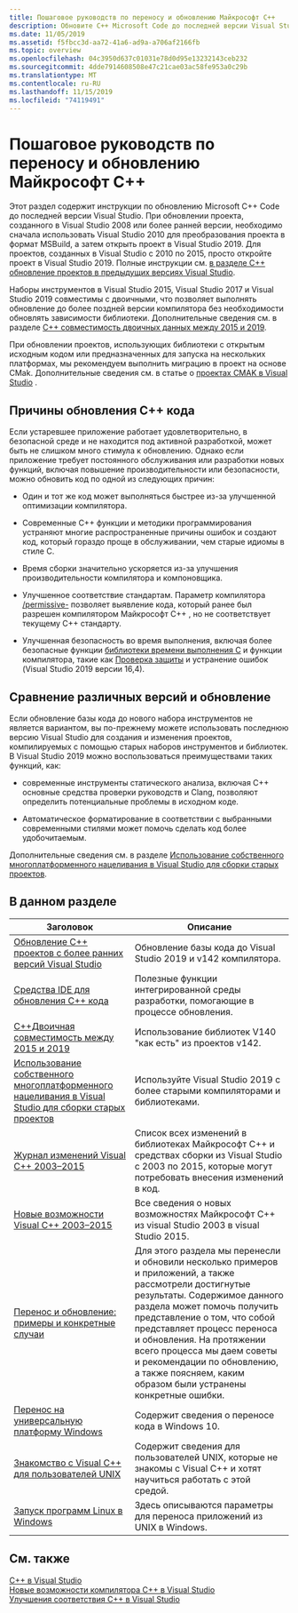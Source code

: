 ```yaml
---
title: Пошаговое руководств по переносу и обновлению Майкрософт C++
description: Обновите C++ Microsoft Code до последней версии Visual Studio.
ms.date: 11/05/2019
ms.assetid: f5fbcc3d-aa72-41a6-ad9a-a706af2166fb
ms.topic: overview
ms.openlocfilehash: 04c3950d637c01031e78d0d95e13232143ceb232
ms.sourcegitcommit: 4dde7914608508e47c21cae03ac58fe953a0c29b
ms.translationtype: MT
ms.contentlocale: ru-RU
ms.lasthandoff: 11/15/2019
ms.locfileid: "74119491"
---
```

# <a name="microsoft-c-porting-and-upgrading-guide"></a>Пошаговое руководств по переносу и обновлению Майкрософт C++

Этот раздел содержит инструкции по обновлению Microsoft C++ Code до последней версии Visual Studio. При обновлении проекта, созданного в Visual Studio 2008 или более ранней версии, необходимо сначала использовать Visual Studio 2010 для преобразования проекта в формат MSBuild, а затем открыть проект в Visual Studio 2019. Для проектов, созданных в Visual Studio с 2010 по 2015, просто откройте проект в Visual Studio 2019. Полные инструкции см. [в разделе C++ обновление проектов в предыдущих версиях Visual Studio](upgrading-projects-from-earlier-versions-of-visual-cpp.md).

Наборы инструментов в Visual Studio 2015, Visual Studio 2017 и Visual Studio 2019 совместимы с двоичными, что позволяет выполнять обновление до более поздней версии компилятора без необходимости обновлять зависимости библиотеки. Дополнительные сведения см. в разделе [ C++ совместимость двоичных данных между 2015 и 2019](binary-compat-2015-2017.md).

При обновлении проектов, использующих библиотеки с открытым исходным кодом или предназначенных для запуска на нескольких платформах, мы рекомендуем выполнить миграцию в проект на основе CMak. Дополнительные сведения см. в статье о [проектах CMAK в Visual Studio](../build/cmake-projects-in-visual-studio.md) .

## <a name="reasons-to-upgrade-c-code"></a>Причины обновления C++ кода

Если устаревшее приложение работает удовлетворительно, в безопасной среде и не находится под активной разработкой, может быть не слишком много стимула к обновлению. Однако если приложение требует постоянного обслуживания или разработки новых функций, включая повышение производительности или безопасности, можно обновить код по одной из следующих причин:

- Один и тот же код может выполняться быстрее из-за улучшенной оптимизации компилятора.

- Современные C++ функции и методики программирования устраняют многие распространенные причины ошибок и создают код, который гораздо проще в обслуживании, чем старые идиомы в стиле C.

- Время сборки значительно ускоряется из-за улучшения производительности компилятора и компоновщика.

- Улучшенное соответствие стандартам. Параметр компилятора [/permissive-](../build/reference/permissive-standards-conformance.md) позволяет выявление кода, который ранее был разрешен компилятором Майкрософт C++ , но не соответствует текущему C++ стандарту.

- Улучшенная безопасность во время выполнения, включая более безопасные функции [библиотеки времени выполнения C]() и функции компилятора, такие как [Проверка защиты](../build/reference/guard-enable-guard-checks.md) и устранение ошибок (Visual Studio 2019 версии 16,4).

## <a name="multitargeting-vs-upgrading"></a>Сравнение различных версий и обновление

Если обновление базы кода до нового набора инструментов не является вариантом, вы по-прежнему можете использовать последнюю версию Visual Studio для создания и изменения проектов, компилируемых с помощью старых наборов инструментов и библиотек. В Visual Studio 2019 можно воспользоваться преимуществами таких функций, как:

- современные инструменты статического анализа, включая C++ основные средства проверки руководств и Clang, позволяют определить потенциальные проблемы в исходном коде.

- Автоматическое форматирование в соответствии с выбранными современными стилями может помочь сделать код более удобочитаемым.

Дополнительные сведения см. в разделе [Использование собственного многоплатформенного нацеливания в Visual Studio для сборки старых проектов](use-native-multi-targeting.md).

## <a name="in-this-section"></a>В данном разделе

|Заголовок|Описание|
|-----------|-----------------|
|[Обновление C++ проектов с более ранних версий Visual Studio](upgrading-projects-from-earlier-versions-of-visual-cpp.md)|Обновление базы кода до Visual Studio 2019 и v142 компилятора.|
|[Средства IDE для обновления C++ кода](ide-tools-for-upgrading-code.md)|Полезные функции интегрированной среды разработки, помогающие в процессе обновления.|
|[C++Двоичная совместимость между 2015 и 2019](binary-compat-2015-2017.md)|Использование библиотек V140 "как есть" из проектов v142.|
|[Использование собственного многоплатформенного нацеливания в Visual Studio для сборки старых проектов](use-native-multi-targeting.md)|Используйте Visual Studio 2019 с более старыми компиляторами и библиотеками.|
|[Журнал изменений Visual C++ 2003–2015](visual-cpp-change-history-2003-2015.md)|Список всех изменений в библиотеках Майкрософт C++ и средствах сборки из Visual Studio с 2003 по 2015, которые могут потребовать внесения изменений в код.|
|[Новые возможности Visual C++ 2003–2015](visual-cpp-what-s-new-2003-through-2015.md)|Все сведения о новых возможностях Майкрософт C++ из visual Studio 2003 в visual Studio 2015.|
|[Перенос и обновление: примеры и конкретные случаи](porting-and-upgrading-examples-and-case-studies.md)|Для этого раздела мы перенесли и обновили несколько примеров и приложений, а также рассмотрели достигнутые результаты. Содержимое данного раздела может помочь получить представление о том, что собой представляет процесс переноса и обновления. На протяжении всего процесса мы даем советы и рекомендации по обновлению, а также поясняем, каким образом были устранены конкретные ошибки.|
|[Перенос на универсальную платформу Windows](porting-to-the-universal-windows-platform-cpp.md)|Содержит сведения о переносе кода в Windows 10.|
|[Знакомство с Visual C++ для пользователей UNIX](introduction-to-visual-cpp-for-unix-users.md)|Содержит сведения для пользователей UNIX, которые не знакомы с Visual C++ и хотят научиться работать с этой средой.|
|[Запуск программ Linux в Windows](porting-from-unix-to-win32.md)|Здесь описываются параметры для переноса приложений из UNIX в Windows.|

## <a name="see-also"></a>См. также

[C++ в Visual Studio](../overview/visual-cpp-in-visual-studio.md)<br/>
[Новые возможности компилятора C++ в Visual Studio](../overview/what-s-new-for-visual-cpp-in-visual-studio.md)<br/>
[Улучшения соответствия C++ в Visual Studio](../overview/cpp-conformance-improvements.md)<br/>
